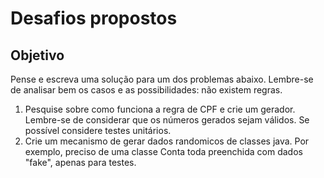 # Desafios propostos

## Objetivo

Pense e escreva uma solução para um dos problemas abaixo. Lembre-se de analisar bem os casos e as possibilidades: não existem regras.

 1. Pesquise sobre como funciona a regra de CPF e crie um gerador. Lembre-se de considerar que os números gerados sejam válidos. Se possível considere testes unitários.
 2. Crie um mecanismo de gerar dados randomicos de classes java. Por exemplo, preciso de uma classe Conta toda preenchida com dados "fake", apenas para testes.